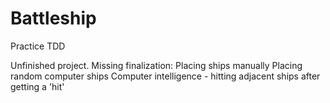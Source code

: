 # Battleship

Practice TDD

Unfinished project.
Missing finalization:
Placing ships manually
Placing random computer ships
Computer intelligence - hitting adjacent ships after getting a 'hit'
